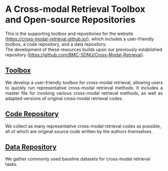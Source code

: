 # A Cross-modal Retrieval Toolbox and Open-source Repositories
This is the supporting toolbox and repositories for the website (https://cross-modal-retrieval.github.io/), which includes a user-friendly toolbox, a code repository, and a data repository.  
The development of these resources builds upon our previously established repository (https://github.com/BMC-SDNU/Cross-Modal-Retrieval).

## [Toolbox](https://github.com/cross-modal-retrieval/cross-modal-retrieval/tree/main/Toolbox)
<div style="text-align: justify;">
We develop a user-friendly toolbox for cross-modal retrieval, allowing users to quickly run representative cross-modal retrieval methods. It includes a master file for invoking various cross-modal retrieval methods, as well as adapted versions of original cross-modal retrieval codes.
</div>

## [Code Repository](https://github.com/cross-modal-retrieval/cross-modal-retrieval/tree/main/Code-repository)
We collect as many representative cross-modal retrieval codes as possible, all of which are original source code written by the authors themselves.

## [Data Repository](https://github.com/cross-modal-retrieval/cross-modal-retrieval/tree/main/Data-repository)
We gather commonly used baseline datasets for cross-modal retrieval tasks.


